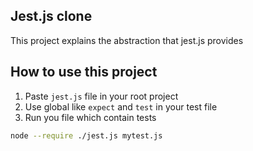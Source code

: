 ## Jest.js clone

This project explains the abstraction that jest.js provides

## How to use this project

1. Paste `jest.js` file in your root project
2. Use global like `expect` and `test` in your test file
3. Run you file which contain tests
```bash
node --require ./jest.js mytest.js
```